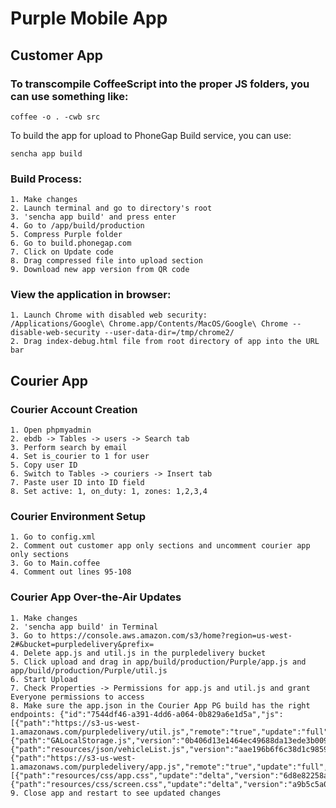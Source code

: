Purple Mobile App
===

## Customer App

### To transcompile CoffeeScript into the proper JS folders, you can use something like:

    coffee -o . -cwb src

To build the app for upload to PhoneGap Build service, you can use:

    sencha app build

### Build Process:

    1. Make changes
    2. Launch terminal and go to directory's root
    3. 'sencha app build' and press enter
    4. Go to /app/build/production
    5. Compress Purple folder
    6. Go to build.phonegap.com
    7. Click on Update code
    8. Drag compressed file into upload section
    9. Download new app version from QR code

### View the application in browser:

    1. Launch Chrome with disabled web security: 
    /Applications/Google\ Chrome.app/Contents/MacOS/Google\ Chrome --disable-web-security --user-data-dir=/tmp/chrome2/
    2. Drag index-debug.html file from root directory of app into the URL bar

## Courier App

### Courier Account Creation
    1. Open phpmyadmin
    2. ebdb -> Tables -> users -> Search tab
    3. Perform search by email
    4. Set is_courier to 1 for user
    5. Copy user ID
    6. Switch to Tables -> couriers -> Insert tab
    7. Paste user ID into ID field
    8. Set active: 1, on_duty: 1, zones: 1,2,3,4

### Courier Environment Setup
    1. Go to config.xml
    2. Comment out customer app only sections and uncomment courier app only sections
    3. Go to Main.coffee
    4. Comment out lines 95-108

### Courier App Over-the-Air Updates
    1. Make changes
    2. 'sencha app build' in Terminal
    3. Go to https://console.aws.amazon.com/s3/home?region=us-west-2#&bucket=purpledelivery&prefix=
    4. Delete app.js and util.js in the purpledelivery bucket
    5. Click upload and drag in app/build/production/Purple/app.js and app/build/production/Purple/util.js
    6. Start Upload
    7. Check Properties -> Permissions for app.js and util.js and grant Everyone permissions to access
    8. Make sure the app.json in the Courier App PG build has the right endpoints: {"id":"7544df46-a391-4dd6-a064-0b829a6e1d5a","js":[{"path":"https://s3-us-west-1.amazonaws.com/purpledelivery/util.js","remote":"true","update":"full","version":"8a1715a1a45b1610d660ed12344772c23fcf7220"},{"path":"GALocalStorage.js","version":"0b406d13e1464ec49688da13ede3b00939cc561a"},{"path":"resources/json/vehicleList.js","version":"aae196b6f6c38d1c9859083db7e26e4d87fbfd27"},{"path":"https://s3-us-west-1.amazonaws.com/purpledelivery/app.js","remote":"true","update":"full","version":"768717d8c34536350aaea190c41e2bf1a4d9249d"}],"css":[{"path":"resources/css/app.css","update":"delta","version":"6d8e82258aacf301359cac0f3b7db6b6eff904f1"},{"path":"resources/css/screen.css","update":"delta","version":"a9b5c5a0e20f0540d73854244fe74cdb247ecfa6"}]}
    9. Close app and restart to see updated changes